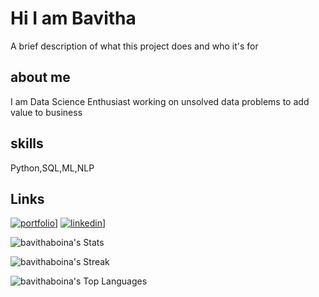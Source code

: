 
# Hi I am Bavitha

A brief description of what this project does and who it's for


## about me

I am Data Science Enthusiast working on unsolved data problems to add value to business
## skills
Python,SQL,ML,NLP
## Links
[![portfolio](https://img.shields.io/badge/my_portfolio-000?style=for-the-badge&logo=ko-fi&logoColor=white)](https://github.com/datatoproduction/)]
[![linkedin](https://img.shields.io/badge/linkedin-000?style=for-the-badge&logo=ko-fi&logoColor=white)](https://www.linkedin.com/in/boina-bavitha/)]

![bavithaboina's Stats](https://github-readme-stats.vercel.app/api?username=bavithaboina&theme=vue-dark&show_icons=true&hide_border=true&count_private=true)

![bavithaboina's Streak](https://github-readme-streak-stats.herokuapp.com/?user=bavithaboina&theme=vue-dark&hide_border=true)

![bavithaboina's Top Languages](https://github-readme-stats.vercel.app/api/top-langs/?username=bavithaboina&theme=vue-dark&show_icons=true&hide_border=true&layout=compact)
